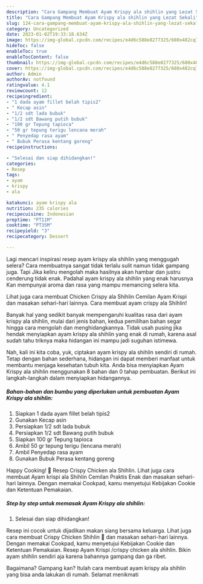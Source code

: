 ```yaml
---
description: "Cara Gampang Membuat Ayam Krispy ala shihlin yang Lezat Sekali"
title: "Cara Gampang Membuat Ayam Krispy ala shihlin yang Lezat Sekali"
slug: 124-cara-gampang-membuat-ayam-krispy-ala-shihlin-yang-lezat-sekali
category: Uncategorized
date: 2023-01-02T19:33:18.634Z
image: https://img-global.cpcdn.com/recipes/e4d6c588e8277325/680x482cq70/ayam-krispy-ala-shihlin-foto-resep-utama.jpg
hideToc: false
enableToc: true
enableTocContent: false
thumbnail: https://img-global.cpcdn.com/recipes/e4d6c588e8277325/680x482cq70/ayam-krispy-ala-shihlin-foto-resep-utama.jpg
cover: https://img-global.cpcdn.com/recipes/e4d6c588e8277325/680x482cq70/ayam-krispy-ala-shihlin-foto-resep-utama.jpg
author: Admin
authorAv: notfound
ratingvalue: 4.1
reviewcount: 12
recipeingredient:
- "1 dada ayam fillet belah tipis2"
- " Kecap asin"
- "1/2 sdt lada bubuk"
- "1/2 sdt Bawang putih bubuk"
- "100 gr Tepung tapioca"
- "50 gr tepung terigu lencana merah"
- " Penyedap rasa ayam"
- " Bubuk Perasa kentang goreng"
recipeinstructions:

- "Selesai dan siap dihidangkan!"
categories:
- Resep
tags:
- ayam
- krispy
- ala

katakunci: ayam krispy ala 
nutrition: 235 calories
recipecuisine: Indonesian
preptime: "PT11M"
cooktime: "PT35M"
recipeyield: "3"
recipecategory: Dessert

---
```



Lagi mencari inspirasi resep ayam krispy ala shihlin yang menggugah selera? Cara membuatnya sangat tidak terlalu sulit namun tidak gampang juga. Tapi Jika keliru mengolah maka hasilnya akan hambar dan justru cenderung tidak enak. Padahal ayam krispy ala shihlin yang enak harusnya Kan mempunyai aroma dan rasa yang mampu memancing selera kita.


Lihat juga cara membuat Chicken Crispy ala Shihlin Cemilan Ayam Krispi dan masakan sehari-hari lainnya. Cara membuat ayam crispy ala Shihlin!

Banyak hal yang sedikit banyak mempengaruhi kualitas rasa dari ayam krispy ala shihlin, mulai dari jenis bahan, kedua pemilihan bahan segar hingga cara mengolah dan menghidangkannya. Tidak usah pusing jika hendak menyiapkan ayam krispy ala shihlin yang enak di rumah, karena asal sudah tahu triknya maka hidangan ini mampu jadi suguhan istimewa.


Nah, kali ini kita coba, yuk, ciptakan ayam krispy ala shihlin sendiri di rumah. Tetap dengan bahan sederhana, hidangan ini dapat memberi manfaat untuk membantu menjaga kesehatan tubuh kita. Anda bisa menyiapkan Ayam Krispy ala shihlin menggunakan 8 bahan dan 0 tahap pembuatan. Berikut ini langkah-langkah dalam menyiapkan hidangannya.

<!--inarticleads1-->

##### Bahan-bahan dan bumbu yang diperlukan untuk pembuatan Ayam Krispy ala shihlin:

1. Siapkan 1 dada ayam fillet belah tipis2
1. Gunakan  Kecap asin
1. Persiapkan 1/2 sdt lada bubuk
1. Persiapkan 1/2 sdt Bawang putih bubuk
1. Siapkan 100 gr Tepung tapioca
1. Ambil 50 gr tepung terigu (lencana merah)
1. Ambil  Penyedap rasa ayam
1. Gunakan  Bubuk Perasa kentang goreng


Happy Cooking! 🤍 Resep Crispy Chicken ala Shihlin. Lihat juga cara membuat Ayam krispi ala Shihlin Cemilan Praktis Enak dan masakan sehari-hari lainnya. Dengan memakai Cookpad, kamu menyetujui Kebijakan Cookie dan Ketentuan Pemakaian. 

<!--inarticleads2-->

##### Step by step untuk memasak Ayam Krispy ala shihlin:


1. Selesai dan siap dihidangkan!

Resep ini cocok untuk dijadikan makan siang bersama keluarga. Lihat juga cara membuat Crispy Chicken Shihlin 🍗 dan masakan sehari-hari lainnya. Dengan memakai Cookpad, kamu menyetujui Kebijakan Cookie dan Ketentuan Pemakaian. Resep Ayam Krispi /crispy chicken ala shihlin. Bikin ayam shihlin sendiri aja karena bahannya gampang dan ga ribet. 

Bagaimana? Gampang kan? Itulah cara membuat ayam krispy ala shihlin yang bisa anda lakukan di rumah. Selamat menikmati
